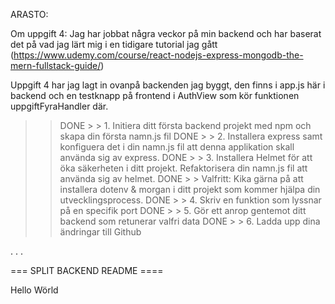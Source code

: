 ARASTO:

Om uppgift 4:
Jag har jobbat några veckor på min backend och har baserat det på vad jag lärt mig i en tidigare tutorial jag gått
(https://www.udemy.com/course/react-nodejs-express-mongodb-the-mern-fullstack-guide/)

Uppgift 4 har jag lagt in ovanpå backenden jag byggt, den finns i app.js här i backend och en testknapp på frontend i AuthView som kör funktionen uppgiftFyraHandler där.

> > DONE > > 1. Initiera ditt första backend projekt med npm och skapa din första namn.js fil
> > DONE > > 2. Installera express samt konfiguera det i din namn.js fil att denna applikation skall använda sig av express.
> > DONE > > 3. Installera Helmet för att öka säkerheten i ditt projekt.
> > Refaktorisera din namn.js fil att använda sig av helmet.
> > DONE > > Valfritt: Kika gärna på att installera dotenv & morgan i ditt projekt
> > som kommer hjälpa din utvecklingsprocess.
> > DONE > > 4. Skriv en funktion som lyssnar på en specifik port
> > DONE > > 5. Gör ett anrop gentemot ditt backend som retunerar valfri data
> > DONE > > 6. Ladda upp dina ändringar till Github

.
.
.

=== SPLIT BACKEND README ====

Hello Wörld
